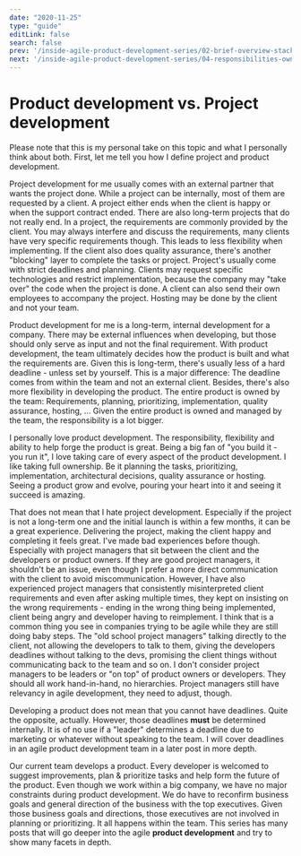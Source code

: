 ```yaml
---
date: "2020-11-25"
type: "guide"
editLink: false
search: false
prev: '/inside-agile-product-development-series/02-brief-overview-stack/'
next: '/inside-agile-product-development-series/04-responsibilities-ownership/'
---
```


# Product development vs. Project development

Please note that this is my personal take on this topic and what I personally think about both.
First, let me tell you how I define project and product development.

Project development for me usually comes with an external partner that wants the project done.
While a project can be internally, most of them are requested by a client.
A project either ends when the client is happy or when the support contract ended.
There are also long-term projects that do not really end.
In a project, the requirements are commonly provided by the client.
You may always interfere and discuss the requirements, many clients have very specific requirements though.
This leads to less flexibility when implementing.
If the client also does quality assurance, there's another "blocking" layer to complete the tasks or project.
Project's usually come with strict deadlines and planning.
Clients may request specific technologies and restrict implementation, because the company may "take over" the code when the project is done.
A client can also send their own employees to accompany the project.
Hosting may be done by the client and not your team.

Product development for me is a long-term, internal development for a company.
There may be external influences when developing, but those should only serve as input and not the final requirement.
With product development, the team ultimately decides how the product is built and what the requirements are.
Given this is long-term, there's usually less of a hard deadline - unless set by yourself.
This is a major difference: The deadline comes from within the team and not an external client.
Besides, there's also more flexibility in developing the product.
The entire product is owned by the team: Requirements, planning, prioritizing, implementation, quality assurance, hosting, ...
Given the entire product is owned and managed by the team, the responsibility is a lot bigger.

I personally love product development.
The responsibility, flexibility and ability to help forge the product is great.
Being a big fan of "you build it - you run it", I love taking care of every aspect of the product development.
I like taking full ownership.
Be it planning the tasks, prioritizing, implementation, architectural decisions, quality assurance or hosting.
Seeing a product grow and evolve, pouring your heart into it and seeing it succeed is amazing.

That does not mean that I hate project development.
Especially if the project is not a long-term one and the initial launch is within a few months, it can be a great experience.
Delivering the project, making the client happy and completing it feels great.
I've made bad experiences before though.
Especially with project managers that sit between the client and the developers or product owners.
If they are good project managers, it shouldn't be an issue, even though I prefer a more direct communication with the client to avoid miscommunication.
However, I have also experienced project managers that consistently misinterpreted client requirements and even after asking multiple times, they kept on insisting on the wrong requirements - ending in the wrong thing being implemented, client being angry and developer having to reimplement.
I think that is a common thing you see in companies trying to be agile while they are still doing baby steps.
The "old school project managers" talking directly to the client, not allowing the developers to talk to them, giving the developers deadlines without talking to the devs, promising the client things without communicating back to the team and so on.
I don't consider project managers to be leaders or "on top" of product owners or developers.
They should all work hand-in-hand, no hierarchies.
Project managers still have relevancy in agile development, they need to adjust, though. 

Developing a product does not mean that you cannot have deadlines.
Quite the opposite, actually.
However, those deadlines **must** be determined internally.
It is of no use if a "leader" determines a deadline due to marketing or whatever without speaking to the team.
I will cover deadlines in an agile product development team in a later post in more depth.

Our current team develops a product.
Every developer is welcomed to suggest improvements, plan & prioritize tasks and help form the future of the product.
Even though we work within a big company, we have no major constraints during product development.
We do have to reconfirm business goals and general direction of the business with the top executives.
Given those business goals and directions, those executives are not involved in planning or prioritizing.
It all happens within the team.
This series has many posts that will go deeper into the agile **product development** and try to show many facets in depth.